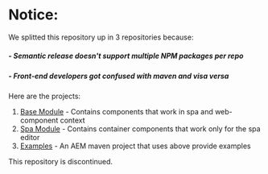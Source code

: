 # Notice:

We splitted this repository up in 3 repositories because:
##### - Semantic release doesn't support multiple NPM packages per repo
##### - Front-end developers got confused with maven and visa versa

Here are the projects:

1. [Base Module](https://github.com/adobe/aem-react-core-wcm-components-base) - Contains components that work in spa and web-component context
2. [Spa Module](https://github.com/adobe/aem-react-core-wcm-components-spa) - Contains container components that work only for the spa editor
3. [Examples](https://github.com/adobe/aem-react-core-wcm-components-examples) - An AEM maven project that uses above provide examples

This repository is discontinued.
